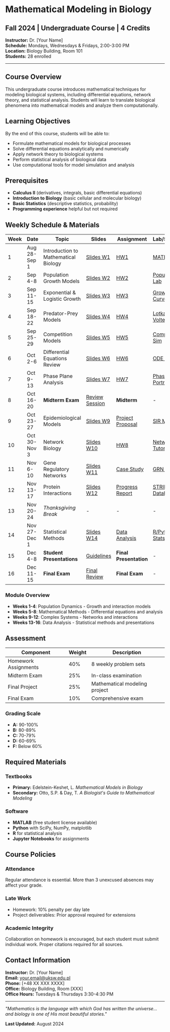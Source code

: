 # Mathematical Modeling in Biology
## Fall 2024 | Undergraduate Course | 4 Credits

**Instructor:** Dr. [Your Name]  
**Schedule:** Mondays, Wednesdays & Fridays, 2:00-3:00 PM  
**Location:** Biology Building, Room 101  
**Students:** 28 enrolled  

---

## Course Overview

This undergraduate course introduces mathematical techniques for modeling biological systems, including differential equations, network theory, and statistical analysis. Students will learn to translate biological phenomena into mathematical models and analyze them computationally.

## Learning Objectives

By the end of this course, students will be able to:

- Formulate mathematical models for biological processes
- Solve differential equations analytically and numerically
- Apply network theory to biological systems
- Perform statistical analysis of biological data
- Use computational tools for model simulation and analysis

## Prerequisites

- **Calculus II** (derivatives, integrals, basic differential equations)
- **Introduction to Biology** (basic cellular and molecular biology)
- **Basic Statistics** (descriptive statistics, probability)
- **Programming experience** helpful but not required

## Weekly Schedule & Materials

| Week | Date | Topic | Slides | Assignment | Lab/Software | Reading |
|------|------|-------|--------|------------|--------------|---------|
| 1 | Aug 28-Sep 1 | Introduction to Mathematical Biology | [Slides W1](https://drive.google.com/bio1) | [HW1](https://classroom.google.com/bio-hw1) | [MATLAB Intro](https://matlab.mathworks.com/intro) | [Chapter 1](https://textbook.com/mathbio-ch1) |
| 2 | Sep 4-8 | Population Growth Models | [Slides W2](https://drive.google.com/bio2) | [HW2](https://classroom.google.com/bio-hw2) | [Population Lab](https://github.com/course/population-lab) | [Chapter 2](https://textbook.com/mathbio-ch2) |
| 3 | Sep 11-15 | Exponential & Logistic Growth | [Slides W3](https://drive.google.com/bio3) | [HW3](https://classroom.google.com/bio-hw3) | [Growth Curves](https://colab.research.google.com/growth) | [Verhulst Paper](https://papers.com/verhulst) |
| 4 | Sep 18-22 | Predator-Prey Models | [Slides W4](https://drive.google.com/bio4) | [HW4](https://classroom.google.com/bio-hw4) | [Lotka-Volterra](https://github.com/course/predator-prey) | [Chapter 3](https://textbook.com/mathbio-ch3) |
| 5 | Sep 25-29 | Competition Models | [Slides W5](https://drive.google.com/bio5) | [HW5](https://classroom.google.com/bio-hw5) | [Competition Sim](https://colab.research.google.com/competition) | [Competitive Exclusion](https://papers.com/competition) |
| 6 | Oct 2-6 | Differential Equations Review | [Slides W6](https://drive.google.com/bio6) | [HW6](https://classroom.google.com/bio-hw6) | [ODE Solver](https://matlab.mathworks.com/ode) | [DE Methods](https://textbook.com/de-methods) |
| 7 | Oct 9-13 | Phase Plane Analysis | [Slides W7](https://drive.google.com/bio7) | [HW7](https://classroom.google.com/bio-hw7) | [Phase Portraits](https://github.com/course/phase-plane) | [Stability Theory](https://papers.com/stability) |
| 8 | Oct 16-20 | **Midterm Exam** | [Review Session](https://drive.google.com/bio-review) | **Midterm** | - | [Study Guide](https://classroom.google.com/bio-study) |
| 9 | Oct 23-27 | Epidemiological Models | [Slides W9](https://drive.google.com/bio9) | [Project Proposal](https://classroom.google.com/bio-proposal) | [SIR Model](https://colab.research.google.com/sir-model) | [Kermack-McKendrick](https://papers.com/sir) |
| 10 | Oct 30-Nov 3 | Network Biology | [Slides W10](https://drive.google.com/bio10) | [HW8](https://classroom.google.com/bio-hw8) | [NetworkX Tutorial](https://networkx.org/tutorial) | [Network Biology](https://papers.com/network-bio) |
| 11 | Nov 6-10 | Gene Regulatory Networks | [Slides W11](https://drive.google.com/bio11) | [Case Study](https://classroom.google.com/bio-case) | [GRN Analysis](https://github.com/course/grn-lab) | [Boolean Networks](https://papers.com/boolean) |
| 12 | Nov 13-17 | Protein Interactions | [Slides W12](https://drive.google.com/bio12) | [Progress Report](https://classroom.google.com/bio-progress) | [STRING Database](https://string-db.org/) | [PPI Networks](https://papers.com/ppi) |
| 13 | Nov 20-24 | *Thanksgiving Break* | - | - | - | - |
| 14 | Nov 27-Dec 1 | Statistical Methods | [Slides W14](https://drive.google.com/bio14) | [Data Analysis](https://classroom.google.com/bio-data) | [R/Python Stats](https://colab.research.google.com/bio-stats) | [Biostatistics](https://textbook.com/biostats) |
| 15 | Dec 4-8 | **Student Presentations** | [Guidelines](https://classroom.google.com/bio-guidelines) | **Final Presentation** | - | [Rubric](https://classroom.google.com/bio-rubric) |
| 16 | Dec 11-15 | **Final Exam** | [Final Review](https://drive.google.com/bio-final-review) | **Final Exam** | - | [Comprehensive Notes](https://drive.google.com/bio-notes) |

### Module Overview
- **Weeks 1-4**: Population Dynamics - Growth and interaction models
- **Weeks 5-8**: Mathematical Methods - Differential equations and analysis
- **Weeks 9-12**: Complex Systems - Networks and interactions
- **Weeks 13-16**: Data Analysis - Statistical methods and presentations

## Assessment

| Component | Weight | Description |
|-----------|--------|-------------|
| Homework Assignments | 40% | 8 weekly problem sets |
| Midterm Exam | 25% | In-class examination |
| Final Project | 25% | Mathematical modeling project |
| Final Exam | 10% | Comprehensive exam |

### Grading Scale
- **A:** 90-100%
- **B:** 80-89%
- **C:** 70-79%
- **D:** 60-69%
- **F:** Below 60%

## Required Materials

### Textbooks
- **Primary:** Edelstein-Keshet, L. *Mathematical Models in Biology*
- **Secondary:** Otto, S.P. & Day, T. *A Biologist's Guide to Mathematical Modeling*

### Software
- **MATLAB** (free student license available)
- **Python** with SciPy, NumPy, matplotlib
- **R** for statistical analysis
- **Jupyter Notebooks** for assignments

## Course Policies

### Attendance
Regular attendance is essential. More than 3 unexcused absences may affect your grade.

### Late Work
- Homework: 10% penalty per day late
- Project deliverables: Prior approval required for extensions

### Academic Integrity
Collaboration on homework is encouraged, but each student must submit individual work. Proper citations required for all sources.

## Contact Information

**Instructor:** Dr. [Your Name]  
**Email:** [your.email@uksw.edu.pl](mailto:your.email@uksw.edu.pl)  
**Phone:** [+48 XX XXX XXXX]  
**Office:** Biology Building, Room [XXX]  
**Office Hours:** Tuesdays & Thursdays 3:30-4:30 PM  

---

*"Mathematics is the language with which God has written the universe... and biology is one of His most beautiful stories."*

**Last Updated:** August 2024 